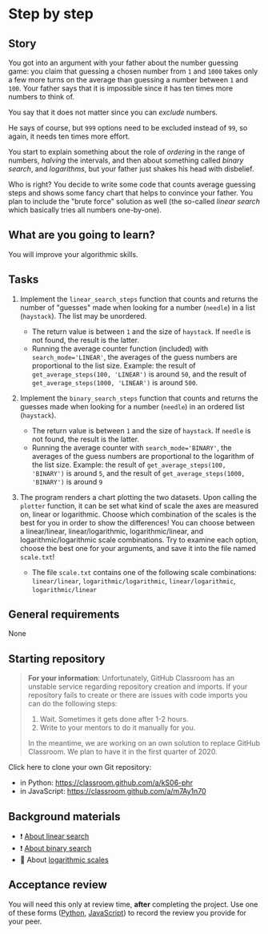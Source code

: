 # Step by step

## Story

You got into an argument with your father about the number guessing
game: you claim that guessing a chosen number from `1` and `1000` takes
only a few more turns on the average than guessing a number between `1`
and `100`. Your father says that it is impossible since it has ten times
more numbers to think of.

You say that it does not matter since you can _exclude_ numbers.

He says of course, but `999` options need to be excluded instead of
`99`, so again, it needs ten times more effort.

You start to explain something about the role of _ordering_ in the range
of numbers, _halving_ the intervals, and then about something called
_binary search_, and _logarithms_, but your father just shakes his head
with disbelief.

Who is right? You decide to write some code that counts average guessing
steps and shows some fancy chart that helps to convince your father. You
plan to include the "brute force" solution as well (the so-called
_linear search_ which basically tries all numbers one-by-one).

## What are you going to learn?

You will improve your algorithmic skills.

## Tasks


1. Implement the `linear_search_steps` function that counts and returns the number of "guesses" made when looking for a number (`needle`) in a list (`haystack`). The list may be unordered.

    - The return value is between `1` and the size of `haystack`. If `needle` is not found, the result is the latter.
    - Running the average counter function (included) with `search_mode='LINEAR'`, the averages of the guess numbers are proportional to the list size. Example: the result of `get_average_steps(100, 'LINEAR')` is around `50`, and the result of `get_average_steps(1000, 'LINEAR')` is around `500`.

2. Implement the `binary_search_steps` function that counts and returns the guesses made when looking for a number (`needle`) in an ordered list (`haystack`).

    - The return value is between `1` and the size of `haystack`. If `needle` is not found, the result is the latter.
    - Running the average counter with `search_mode='BINARY'`, the averages of the guess numbers are proportional to the logarithm of the list size. Example: the result of `get_average_steps(100, 'BINARY')` is around `5`, and the result of `get_average_steps(1000, 'BINARY')` is around `9`

3. The program renders a chart plotting the two datasets. Upon calling the `plotter` function, it can be set what kind of scale the axes are measured on, linear or logarithmic. Choose which combination of the scales is the best for you in order to show the differences! You can choose between a linear/linear, linear/logarithmic, logarithmic/linear, and logarithmic/logarithmic scale combinations. Try to examine each option, choose the best one for your arguments, and save it into the file named `scale.txt`!

    - The file `scale.txt` contains one of the following scale combinations: `linear/linear`, `logarithmic/logarithmic`, `linear/logarithmic`, `logarithmic/linear`


## General requirements


None

## Starting repository

> **For your information**: Unfortunately, GitHub Classroom has an unstable service regarding repository creation and imports. If your repository fails to create or there are issues with code imports you can do the following steps:
>
> 1. Wait. Sometimes it gets done after 1-2 hours.
> 2. Write to your mentors to do it manually for you.
>
> In the meantime, we are working on an own solution to replace GitHub Classroom. We plan to have it in the first quarter of 2020.

Click here to clone your own Git repository:
- in Python: https://classroom.github.com/a/kS06-phr
- in JavaScript: https://classroom.github.com/a/m7Ay1n70

## Background materials

- :exclamation: [About linear search](https://www.geeksforgeeks.org/linear-search/)
- :exclamation: [About binary search](https://www.geeksforgeeks.org/binary-search/)
- :lollipop: About [logarithmic scales](https://www.khanacademy.org/math/algebra-home/alg-exp-and-log/alg-logarithmic-scale/v/logarithmic-scale?modal=1)

## Acceptance review

You will need this only at review time, **after** completing the
project. Use one of these forms
([Python](https://forms.gle/puw6ydAHZ93x2Avb9),
[JavaScript](https://forms.gle/2QnWA118mLqR9pPD8)) to record the review
you provide for your peer.
